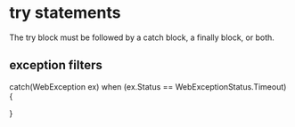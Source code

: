 # try statements
The try block must be followed by a catch block, a finally block, or both.


## exception filters
catch(WebException ex) when (ex.Status == WebExceptionStatus.Timeout)
{

}

